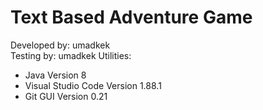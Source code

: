 # Text Based Adventure Game
Developed by: umadkek <br>
Testing by: umadkek
Utilities:
- Java Version 8
- Visual Studio Code Version 1.88.1
- Git GUI Version 0.21
